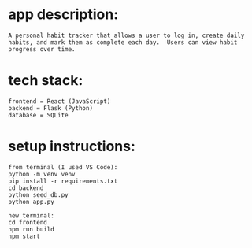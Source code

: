 # app description:

    A personal habit tracker that allows a user to log in, create daily habits, and mark them as complete each day.  Users can view habit progress over time.

# tech stack:

    frontend = React (JavaScript)
    backend = Flask (Python)
    database = SQLite

# setup instructions:

    from terminal (I used VS Code):
    python -m venv venv
    pip install -r requirements.txt
    cd backend
    python seed_db.py
    python app.py

    new terminal:
    cd frontend
    npm run build
    npm start

